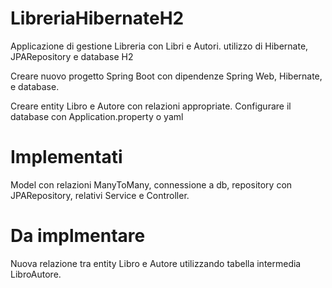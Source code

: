# LibreriaHibernateH2

Applicazione di gestione Libreria con Libri e Autori. utilizzo di Hibernate, JPARepository e database H2

Creare nuovo progetto Spring Boot con dipendenze Spring Web, Hibernate, e database.

Creare entity Libro e Autore con relazioni appropriate. Configurare il database con Application.property o yaml

# Implementati

Model con relazioni ManyToMany, connessione a db, repository con JPARepository, relativi Service e Controller.

# Da implmentare

Nuova relazione tra entity Libro e Autore utilizzando tabella intermedia LibroAutore.